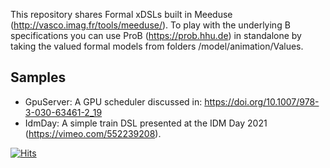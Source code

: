 This repository shares Formal xDSLs built in Meeduse (http://vasco.imag.fr/tools/meeduse/). To play with the underlying B specifications you can use ProB (https://prob.hhu.de) in standalone by taking the valued formal models from folders /model/animation/Values.

## Samples
* GpuServer: A GPU scheduler discussed in: https://doi.org/10.1007/978-3-030-63461-2_19
* IdmDay: A simple train DSL presented at the IDM Day 2021 (https://vimeo.com/552239208).

[![Hits](https://hits.seeyoufarm.com/api/count/incr/badge.svg?url=https%3A%2F%2Fgithub.com%2Fmeeduse%2FSamples&count_bg=%2379C83D&title_bg=%23555555&icon=&icon_color=%23E7E7E7&title=hits&edge_flat=false)](https://hits.seeyoufarm.com)
